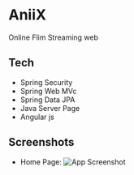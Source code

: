 # AniiX

Online Flim Streaming web 



## Tech

- Spring Security
- Spring Web MVc
- Spring Data JPA
- Java Server Page
- Angular js




## Screenshots
- Home Page:
![App Screenshot](https://cdn.discordapp.com/attachments/1037422036785561620/1197224963741061302/screencapture-localhost-8080-2024-01-18-00_04_03.png?ex=65ba7da2&is=65a808a2&hm=3daa3f74da1c4f3cfd8ee95634b4ff03b6804f5348ba4f5eb1622c8e1984f2b8&)

